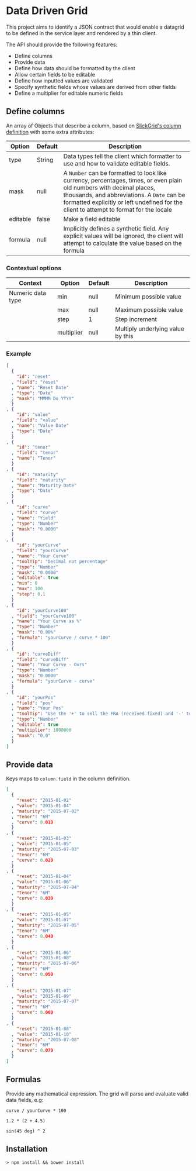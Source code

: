 # Data Driven Grid

This project aims to identify a JSON contract that would enable a datagrid to be defined in the service layer and rendered by a thin client.

The API should provide the following features:

* Define columns
* Provide data
* Define how data should be formatted by the client
* Allow certain fields to be editable
* Define how inputted values are validated
* Specify synthetic fields whose values are derived from other fields
* Define a multiplier for editable numeric fields

## Define columns

An array of Objects that describe a column, based on [SlickGrid's column definition](https://github.com/mleibman/SlickGrid/wiki/Column-Options) with some extra attributes:

| Option | Default | Description |
|---|---|---|
| type  | String | Data types tell the client which formatter to use and how to validate editable fields. |
| mask  | null | A `Number` can be formatted to look like currency, percentages, times, or even plain old numbers with decimal places, thousands, and abbreviations. A `Date` can be formatted explicitly or left undefined for the client to attempt to format for the locale |
| editable  | false | Make a field editable |
| formula | null | Implicitly defines a synthetic field. Any explicit values will be ignored, the client will attempt to calculate the value based on the formula |

### Contextual options

| Context | Option | Default | Description |
|---|---|---|---|
| Numeric data type | min | null | Minimum possible value
|  | max | null | Maximum possible value
|  | step | 1 | Step increment
|  | multiplier | null | Multiply underlying value by this

### Example

``` json
[
  {
    "id": "reset"
  , "field": "reset"
  , "name": "Reset Date"
  , "type": "Date"
  , "mask": "MMMM Do YYYY"
  }
, {
    "id": "value"
  , "field": "value"
  , "name": "Value Date"
  , "type": "Date"
  }
, {
    "id": "tenor"
  , "field": "tenor"
  , "name": "Tenor"
  }
, {
    "id": "maturity"
  , "field": "maturity"
  , "name": "Maturity Date"
  , "type": "Date"
  }
, {
    "id": "curve"
  , "field": "curve"
  , "name": "Yield"
  , "type": "Number"
  , "mask": "0.0000"
  }
, {
    "id": "yourCurve"
  , "field": "yourCurve"
  , "name": "Your Curve"
  , "toolTip": "Decimal not percentage"
  , "type": "Number"
  , "mask": "0.0000"
  , "editable": true
  , "min": 0
  , "max": 100
  , "step": 0.1
  }
, {
    "id": "yourCurve100"
  , "field": "yourCurve100"
  , "name": "Your Curve as %"
  , "type": "Number"
  , "mask": "0.00%"
  , "formula": "yourCurve / curve * 100"
  }
, {
    "id": "curveDiff"
  , "field": "curveDiff"
  , "name": "Your Curve - Ours"
  , "type": "Number"
  , "mask": "0.0000"
  , "formula": "yourCurve - curve"
  }
, {
    "id": "yourPos"
  , "field": "pos"
  , "name": "Your Pos"
  , "toolTip": "Use the '+' to sell the FRA (received fixed) and '-' to buy the FRA (pay fixed)"
  , "type": "Number"
  , "editable": true
  , "multiplier": 1000000
  , "mask": "0,0"
  }
]
```

## Provide data

Keys maps to `column.field` in the column definition.

``` json
[
  {
    "reset": "2015-01-02"
  , "value": "2015-01-04"
  , "maturity": "2015-07-02"
  , "tenor": "6M"
  , "curve": 0.019
  }
, {
    "reset": "2015-01-03"
  , "value": "2015-01-05"
  , "maturity": "2015-07-03"
  , "tenor": "6M"
  , "curve": 0.029
  }
, {
    "reset": "2015-01-04"
  , "value": "2015-01-06"
  , "maturity": "2015-07-04"
  , "tenor": "6M"
  , "curve": 0.039
  }
, {
    "reset": "2015-01-05"
  , "value": "2015-01-07"
  , "maturity": "2015-07-05"
  , "tenor": "6M"
  , "curve": 0.049
  }
, {
    "reset": "2015-01-06"
  , "value": "2015-01-08"
  , "maturity": "2015-07-06"
  , "tenor": "6M"
  , "curve": 0.059
  }
, {
    "reset": "2015-01-07"
  , "value": "2015-01-09"
  , "maturity": "2015-07-07"
  , "tenor": "6M"
  , "curve": 0.069
  }
, {
    "reset": "2015-01-08"
  , "value": "2015-01-10"
  , "maturity": "2015-07-08"
  , "tenor": "6M"
  , "curve": 0.079
  }
]
```

## Formulas

Provide any mathematical expression. The grid will parse and evaluate valid data fields, e.g:

``` curve / yourCurve * 100 ```

``` 1.2 * (2 + 4.5) ```

``` sin(45 deg) ^ 2 ```

## Installation

``` shell
> npm install && bower install
```
